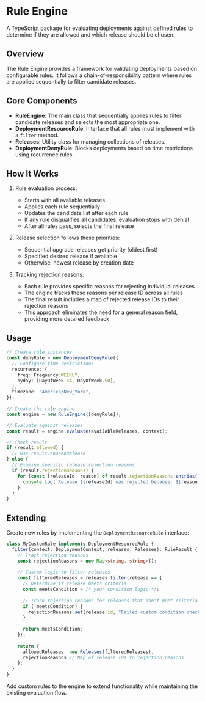 # Rule Engine

A TypeScript package for evaluating deployments against defined rules to
determine if they are allowed and which release should be chosen.

## Overview

The Rule Engine provides a framework for validating deployments based on
configurable rules. It follows a chain-of-responsibility pattern where rules are
applied sequentially to filter candidate releases.

## Core Components

- **RuleEngine**: The main class that sequentially applies rules to filter
  candidate releases and selects the most appropriate one.
- **DeploymentResourceRule**: Interface that all rules must implement with a
  `filter` method.
- **Releases**: Utility class for managing collections of releases.
- **DeploymentDenyRule**: Blocks deployments based on time restrictions using
  recurrence rules.

## How It Works

1. Rule evaluation process:

   - Starts with all available releases
   - Applies each rule sequentially
   - Updates the candidate list after each rule
   - If any rule disqualifies all candidates, evaluation stops with denial
   - After all rules pass, selects the final release

2. Release selection follows these priorities:
   - Sequential upgrade releases get priority (oldest first)
   - Specified desired release if available
   - Otherwise, newest release by creation date

3. Tracking rejection reasons:
   - Each rule provides specific reasons for rejecting individual releases
   - The engine tracks these reasons per release ID across all rules
   - The final result includes a map of rejected release IDs to their rejection reasons
   - This approach eliminates the need for a general reason field, providing more detailed feedback

## Usage

```typescript
// Create rule instances
const denyRule = new DeploymentDenyRule({
  // Configure time restrictions
  recurrence: {
    freq: Frequency.WEEKLY,
    byday: [DayOfWeek.SA, DayOfWeek.SU],
  },
  timezone: "America/New_York",
});

// Create the rule engine
const engine = new RuleEngine([denyRule]);

// Evaluate against releases
const result = engine.evaluate(availableReleases, context);

// Check result
if (result.allowed) {
  // Use result.chosenRelease
} else {
  // Examine specific release rejection reasons
  if (result.rejectionReasons) {
    for (const [releaseId, reason] of result.rejectionReasons.entries()) {
      console.log(`Release ${releaseId} was rejected because: ${reason}`);
    }
  }
}
```

## Extending

Create new rules by implementing the `DeploymentResourceRule` interface:

```typescript
class MyCustomRule implements DeploymentResourceRule {
  filter(context: DeploymentContext, releases: Releases): RuleResult {
    // Track rejection reasons
    const rejectionReasons = new Map<string, string>();
    
    // Custom logic to filter releases
    const filteredReleases = releases.filter(release => {
      // Determine if release meets criteria
      const meetsCondition = /* your condition logic */;
      
      // Track rejection reasons for releases that don't meet criteria
      if (!meetsCondition) {
        rejectionReasons.set(release.id, "Failed custom condition check");
      }
      
      return meetsCondition;
    });
    
    return {
      allowedReleases: new Releases(filteredReleases),
      rejectionReasons // Map of release IDs to rejection reasons
    };
  }
}
```

Add custom rules to the engine to extend functionality while maintaining the
existing evaluation flow.
